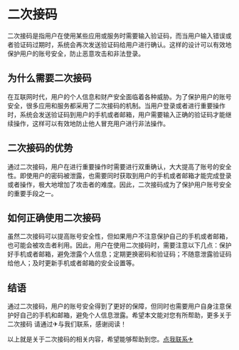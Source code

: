 # 二次接码

二次接码是指用户在使用某些应用或服务时需要输入验证码，而当用户输入错误或者验证码过期时，系统会再次发送验证码给用户进行确认。这样的设计可以有效地保护用户的账号安全，防止恶意攻击和非法登录。

## 为什么需要二次接码

在互联网时代，用户的个人信息和财产安全面临着各种威胁。为了保护用户的账号安全，很多应用和服务都采用了二次接码的机制。当用户登录或者进行重要操作时，系统会发送验证码到用户的手机或者邮箱，用户需要输入正确的验证码才能继续操作，这样可以有效地防止他人冒充用户进行非法操作。

## 二次接码的优势

通过二次接码，用户在进行重要操作时需要进行双重确认，大大提高了账号的安全性。即使用户的密码被泄露，也需要同时获取到用户的手机或者邮箱才能完成登录或者操作，极大地增加了攻击者的难度。因此，二次接码成为了保护用户账号安全的重要手段之一。

## 如何正确使用二次接码

虽然二次接码可以提高账号安全性，但如果用户不注意保护自己的手机或者邮箱，也可能会被攻击者利用。因此，用户在使用二次接码时，需要注意以下几点：保护好手机或者邮箱，避免泄露个人信息；定期更换密码和验证码；不随意泄露验证码给他人；及时更新手机或者邮箱的安全设置等。

## 结语

通过二次接码，用户的账号安全得到了更好的保障，但同时也需要用户自身注意保护好自己的手机和邮箱，避免个人信息泄露。希望本文能对您有所帮助，更多关于二次接码 请通过✈与我们联系，感谢阅读！

以上就是关于二次接码的相关内容，希望能够帮助到您。[点我联系✈](https://qa.k02.cc)